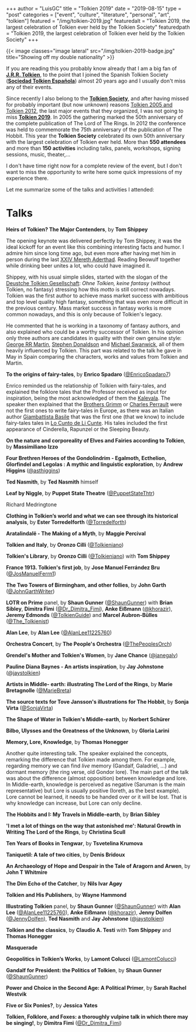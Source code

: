 +++
author = "LuisGC"
title = "Tolkien 2019"
date = "2019-08-15"
type = "post"
categories = ["event", "culture", "literature", "personal", "art", "tolkien"]
featured = "/img/tolkien-2019.jpg"
featuredalt = "Tolkien 2019, the largest celebration of Tolkien ever held by the Tolkien Society"
featuredpath = "Tolkien 2019, the largest celebration of Tolkien ever held by the Tolkien Society"
+++

{{< image classes="image lateral" src="/img/tolkien-2019-badge.jpg" title="Showing off my double nationality" >}}

If you are reading this you probably know already that I am a big fan of [**J.R.R. Tolkien**](https://en.wikipedia.org/wiki/J._R._R._Tolkien), to the point that I joined the Spanish Tolkien Society ([**Sociedad Tolkien Española**](http://www.sociedadtolkien.org/)) almost 20 years ago and I usually don't miss any of their events.

Since recently I also belong to the [**Tolkien Society**](https://www.tolkiensociety.org/), and after having missed for probably important (but now unknown) reasons [Tolkien 2005 and Tolkien 2012](https://www.tolkiensociety.org/society/events/conferences/), the last major events that they organized, I was not going to miss [**Tolkien 2019**](https://www.tolkien2019.com/). In 2005 the gathering marked the 50th anniversary of the complete publication of The Lord of The Rings. In 2012 the conference was held to commemorate the 75th anniversary of the publication of The Hobbit. This year the **Tolkien Society** celebrated its own 50th anniversary with the largest celebration of Tolkien ever held. More than **550 attendees** and more than **150 activities** including talks, panels, workshops, signing sessions, music, theater,...

I don't have time right now for a complete review of the event, but I don't want to miss the opportunity to write here some quick impressions of my experience there.

Let me summarize some of the talks and activities I attended:

# Talks

**Heirs of Tolkien? The Major Contenders**, by **Tom Shippey**

The opening keynote was delivered perfectly by Tom Shippey, it was the ideal kickoff for an event like this combining interesting facts and humor. I admire him since long time ago, but even more after having met him in person during the last [XXIV Mereth Aderthad](https://estelcon2019.sociedadtolkien.org/en/). Reading Beowulf together while drinking beer unites a lot, who could have imagined it.

Shippey, with his usual simple slides, started with the slogan of the [Deustche Tolkien Gesellschaft](https://www.tolkiengesellschaft.de/): _Ohne Tolkien, keine fantasy_ (without Tolkien, no fantasy) stressing how this _motto_ is still correct nowadays. Tolkien was the first author to achieve mass market success with ambitious and top level quality high fantasy, something that was even more difficult in the previous century. Mass market success in fantasy works is more common nowadays, and this is only because of Tolkien's legacy.

He commented that he is working in a taxonomy of fantasy authors, and also explained who could be a worthy successor of Tolkien. In his opinion only three authors are candidates in quality with their own genuine style: [George RR Martin](https://en.wikipedia.org/wiki/George_R._R._Martin), [Stephen Donaldson](https://en.wikipedia.org/wiki/Stephen_R._Donaldson) and [Michael Swanwick](https://en.wikipedia.org/wiki/Michael_Swanwick), all of them heavily influenced by Tolkien. This part was related to the talk he gave in May in Spain comparing the characters, works and values from Tolkien and Martin.

**To the origins of fairy-tales**, by **Enrico Spadaro** ([@EnricoSpadaro7](https://twitter.com/EnricoSpadaro7))

Enrico reminded us the relationship of Tolkien with fairy-tales, and explained the folklore tales that the Professor received as input for inspiration, being the most acknowledged of them the [Kalevala](https://en.wikipedia.org/wiki/Kalevala). The speaker then explained that the [Brothers Grimm](https://en.wikipedia.org/wiki/Brothers_Grimm) or [Charles Perrault](https://en.wikipedia.org/wiki/Charles_Perrault) were not the first ones to write fairy-tales in Europe, as there was an Italian author [Giambattista Basile](https://en.wikipedia.org/wiki/Giambattista_Basile) that was the first one (that we know) to include fairy-tales tales in [Lo Cunto de Li Cunte](https://en.wikipedia.org/wiki/Pentamerone). His tales included the first appearance of Cinderella, Rapunzel or the Sleeping Beauty.

**On the nature and corporeality of Elves and Fairies according to Tolkien**, by **Massimiliano Izzo**

**Four Brethren Heroes of the Gondolindrim - Egalmoth, Ecthelion, Glorfindel and Legolas : A mythic and linguistic exploration**, by **Andrew Higgins** ([@asthiggins](https://twitter.com/asthiggins))

**Ted Nasmith**, by **Ted Nasmith** himself

**Leaf by Niggle**, by **Puppet State Theatre** ([@PuppetStateThtr](https://twitter.com/PuppetStateThtr))

Richard Medringtone

**Clothing in Tolkien’s world and what we can see through its historical analysis**, by **Ester Torredelforth** ([@Torredelforth](https://twitter.com/torredelforth))

**Aratalindalë - The Making of a Myth**, by **Maggie Percival**

**Tolkien and Italy**, by **Oronzo Cilli** ([@Tolkieniano](https://twitter.com/Tolkieniano))

**Tolkien's Library**, by **Oronzo Cilli** ([@Tolkieniano](https://twitter.com/Tolkieniano)) with **Tom Shippey**

**France 1913. Tolkien's first job**, by **Jose Manuel Ferrández Bru** ([@JosManuelFerrn1](https://twitter.com/JosManuelFerrn1))

**The Two Towers of Birmingham, and other follies**, by **John Garth** ([@JohnGarthWriter](https://twitter.com/JohnGarthWriter))

**LOTR on Prime** panel, by **Shaun Gunner** ([@ShaunGunner](https://twitter.com/ShaunGunner)) with **Brian Sibley**, **Dimitra Fimi** ([@Dr_Dimitra_Fimi](https://twitter.com/Dr_Dimitra_Fimi)), **Anke Eißmann** ([@khorazir](https://twitter.com/khorazir)), **Jeremy Edmonds** ([@TolkienGuide](https://twitter.com/TolkienGuide)) and **Marcel Aubron-Bülles** ([@The_Tolkienist](https://twitter.com/The_Tolkienist))

**Alan Lee**, by **Alan Lee** ([@AlanLee11225760](https://twitter.com/AlanLee11225760))

**Orchestra Concert**, by **The People's Orchestra** ([@ThePeoplesOrch](https://twitter.com/ThePeoplesOrch))

**Grendel's Mother and Tolkien's Women**, by **Jane Chance** ([@janegalv](https://twitter.com/janegalv))

**Pauline Diana Baynes - An artists inspiration**, by **Jay Johnstone** ([@jaystolkien](https://twitter.com/jaystolkien))

**Artists in Middle- earth: illustrating The Lord of the Rings**, by **Marie Bretagnolle** ([@MarieBreta](https://twitter.com/MarieBreta))

**The source texts for Tove Jansson's illustrations for The Hobbit**, by **Sonja Virta** ([@SonjaVirta](https://twitter.com/SonjaVirta))

**The Shape of Water in Tolkien's Middle-earth**, by **Norbert Schürer**

**Bilbo, Ulysses and the Greatness of the Unknown**, by **Gloria Larini**

**Memory, Lore, Knowledge**, by **Thomas Honegger**

Another quite interesting talk. The speaker explained the concepts, remarking the difference that Tolkien made among them. For example, regarding memory we can find _live_ memory (Gandalf, Galadriel, ...) and dormant memory (the ring verse, old Gondor lore). The main part of the talk was about the difference (almost opposition) between knowledge and lore. In Middle-earth, knowledge is perceived as negative (Saruman is the main representative) but Lore is usually positive (Ioreth, as the best example). Lore cannot be learned, it needs to be handed over or it will be lost. That is why knowledge can increase, but Lore can only decline.

**The Hobbits and I: My Travels in Middle-earth**, by **Brian Sibley**

**'I met a lot of things on the way that astonished me': Natural Growth in Writing The Lord of the Rings**, by **Christina Scull**

**Ten Years of Books in Tengwar**, by **Tsvetelina Krumova**

**Taniquetil: A tale of two cities**, by **Denis Bridoux**

**An Archaeology of Hope and Despair in the Tale of Aragorn and Arwen**, by **John T Whitmire**

**The Dim Echo of the Catcher**, by **Nils Ivar Agøy**

**Tolkien and His Publishers**, by **Wayne Hammond**

**Illustrating Tolkien** panel, by **Shaun Gunner** ([@ShaunGunner](https://twitter.com/ShaunGunner)) with **Alan Lee** ([@AlanLee11225760](https://twitter.com/AlanLee11225760)), **Anke Eißmann** ([@khorazir](https://twitter.com/khorazir)), **Jenny Dolfen** ([@JennyDolfen](https://twitter.com/JennyDolfen)), **Ted Nasmith** and **Jay Johnstone** ([@jaystolkien](https://twitter.com/jaystolkien))

**Tolkien and the classics**, by **Claudio A. Testi** with **Tom Shippey** and **Thomas Honegger**

**Masquerade**

**Geopolitics in Tolkien’s Works**, by **Lamont Colucci** ([@LamontColucci](https://twitter.com/LamontColucci))

**Gandalf for President: the Politics of Tolkien**, by **Shaun Gunner** ([@ShaunGunner](https://twitter.com/ShaunGunner))

**Power and Choice in the Second Age: A Political Primer**, by **Sarah Rachel Westvik**

**Five or Six Ponies?**, by **Jessica Yates**

**Tolkien, Folklore, and Foxes: a thoroughly vulpine talk in which there may be singing!**, by **Dimitra Fimi** ([@Dr_Dimitra_Fimi](https://twitter.com/Dr_Dimitra_Fimi))
